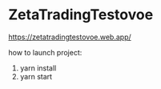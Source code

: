 # ZetaTradingTestovoe
https://zetatradingtestovoe.web.app/

how to launch project:
1. yarn install
2. yarn start
